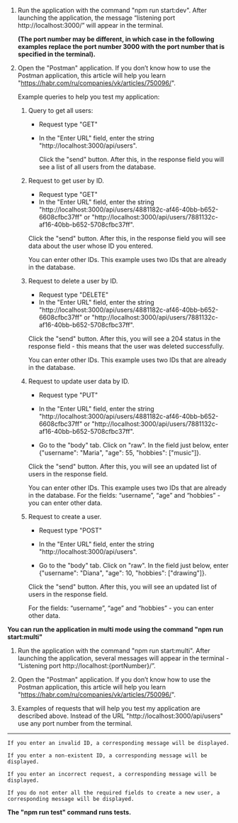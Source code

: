 1. Run the application with the command "npm run start:dev".
   After launching the application, the message “listening port http://localhost:3000/” will appear in the terminal.

   **(The port number may be different, in which case in the following examples replace the port number 3000 with the port number that is specified in the terminal).**

2. Open the "Postman" application.
   If you don’t know how to use the Postman application, this article will help you learn "https://habr.com/ru/companies/vk/articles/750096/".

   Example queries to help you test my application: 
    1. Query to get all users:
        - Request type "GET"
        - In the "Enter URL" field, enter the string "http://localhost:3000/api/users". 
        
          Click the "send" button.
          After this, in the response field you will see a list of all users from the database.

    2. Request to get user by ID.
        - Request type "GET"
        - In the "Enter URL" field, enter the string "http://localhost:3000/api/users/4881182c-af46-40bb-b652-6608cfbc37ff" or "http://localhost:3000/api/users/7881132c-af16-40bb-b652-5708cfbc37ff". 

        Click the "send" button.
        After this, in the response field you will see data about the user whose ID you entered.

        You can enter other IDs. This example uses two IDs that are already in the database.

    3. Request to delete a user by ID.
        - Request type "DELETE"
        - In the "Enter URL" field, enter the string "http://localhost:3000/api/users/4881182c-af46-40bb-b652-6608cfbc37ff" or "http://localhost:3000/api/users/7881132c-af16-40bb-b652-5708cfbc37ff".

        Click the "send" button.
        After this, you will see a 204 status in the response field - this means that the user was deleted successfully.

        You can enter other IDs. This example uses two IDs that are already in the database.

    4. Request to update user data by ID.
        - Request type "PUT"
        - In the "Enter URL" field, enter the string "http://localhost:3000/api/users/4881182c-af46-40bb-b652-6608cfbc37ff" or "http://localhost:3000/api/users/7881132c-af16-40bb-b652-5708cfbc37ff".

        - Go to the "body" tab. Click on "raw". In the field just below, enter {"username": "Maria", "age": 55, "hobbies": ["music"]}.

        Click the "send" button.
        After this, you will see an updated list of users in the response field.

        You can enter other IDs. This example uses two IDs that are already in the database.
        For the fields: “username”, “age” and “hobbies” - you can enter other data.

    5. Request to create a user.
        - Request type "POST"
        - In the "Enter URL" field, enter the string "http://localhost:3000/api/users".

        - Go to the "body" tab. Click on "raw". In the field just below, enter {"username": "Diana", "age": 10, "hobbies": ["drawing"]}.

        Click the "send" button.
        After this, you will see an updated list of users in the response field.

        For the fields: “username”, “age” and “hobbies” - you can enter other data.


**You can run the application in multi mode using the command "npm run start:multi"**

1. Run the application with the command "npm run start:multi".
   After launching the application, several messages will appear in the terminal - “Listening port http://localhost:{portNumber}/”.

2. Open the "Postman" application.
   If you don’t know how to use the Postman application, this article will help you learn "https://habr.com/ru/companies/vk/articles/750096/".

3. Examples of requests that will help you test my application are described above.
    Instead of the URL "http://localhost:3000/api/users" use any port number from the terminal.

-------------------------------------------------------------------------------------

    If you enter an invalid ID, a corresponding message will be displayed.

    If you enter a non-existent ID, a corresponding message will be displayed.

    If you enter an incorrect request, a corresponding message will be displayed.

    If you do not enter all the required fields to create a new user, a corresponding message will be displayed.


**The "npm run test" command runs tests.**